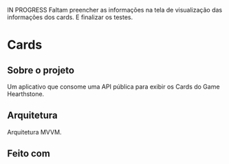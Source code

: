 IN PROGRESS
Faltam preencher as informações na tela de visualização das informações dos cards.
E finalizar os testes.

# Cards

## Sobre o projeto

Um aplicativo que consome uma API pública para exibir os Cards do Game Hearthstone.

## Arquitetura
Arquitetura MVVM. 

## Feito com

